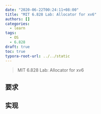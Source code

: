 ```yaml
---
date: "2020-06-22T00:24:11+08:00"
title: "MIT 6.828 Lab: Allocator for xv6"
authors: []
categories:
  - learn
tags:
  - OS
  - 6.828
draft: true
toc: true
typora-root-url: ../../static
---
```


> MIT 6.828 Lab: Allocator for xv6

<!--more-->

> <!--像我这种懒逼，不知道什么时候才能写完。。。-->
>
> <!---\- 06-22 :timer_clock: 00:26-->

## 要求

## 实现